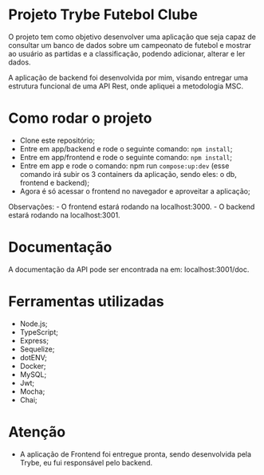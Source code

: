 # Projeto Trybe Futebol Clube

  O projeto tem como objetivo desenvolver uma aplicação que seja capaz de consultar um banco de dados sobre um campeonato de futebol e mostrar ao usuário as partidas e a classificação, podendo adicionar, alterar e ler dados.

  A aplicação de backend foi desenvolvida por mim, visando entregar uma estrutura funcional de uma API Rest, onde apliquei a metodologia MSC.

# Como rodar o projeto

  - Clone este repositório;
  - Entre em app/backend e rode o seguinte comando: `npm install`;
  - Entre em app/frontend e rode o seguinte comando: `npm install`;
  - Entre em app e rode o comando: npm run `compose:up:dev` (esse comando irá subir os 3 containers da aplicação, sendo eles: o db, frontend e backend);
  - Agora é só acessar o frontend no navegador e aproveitar a aplicação;

  Observações:
    - O frontend estará rodando na localhost:3000.
    - O backend estará rodando na localhost:3001.

# Documentação

  A documentação da API pode ser encontrada na em: localhost:3001/doc.

# Ferramentas utilizadas

  - Node.js;
  - TypeScript;
  - Express;
  - Sequelize;
  - dotENV;
  - Docker;
  - MySQL;
  - Jwt;
  - Mocha;
  - Chai;

# Atenção

  - A aplicação de Frontend foi entregue pronta, sendo desenvolvida pela Trybe, eu fui responsável pelo backend.
